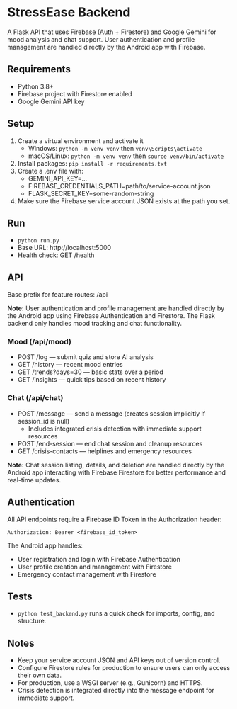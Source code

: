 # StressEase Backend

A Flask API that uses Firebase (Auth + Firestore) and Google Gemini for mood analysis and chat support. User authentication and profile management are handled directly by the Android app with Firebase.

## Requirements
- Python 3.8+
- Firebase project with Firestore enabled
- Google Gemini API key

## Setup
1) Create a virtual environment and activate it
   - Windows: `python -m venv venv` then `venv\Scripts\activate`
   - macOS/Linux: `python -m venv venv` then `source venv/bin/activate`
2) Install packages: `pip install -r requirements.txt`
3) Create a .env file with:
   - GEMINI_API_KEY=...
   - FIREBASE_CREDENTIALS_PATH=path/to/service-account.json
   - FLASK_SECRET_KEY=some-random-string
4) Make sure the Firebase service account JSON exists at the path you set.

## Run
- `python run.py`
- Base URL: http://localhost:5000
- Health check: GET /health

## API
Base prefix for feature routes: /api

**Note:** User authentication and profile management are handled directly by the Android app using Firebase Authentication and Firestore. The Flask backend only handles mood tracking and chat functionality.

### Mood (/api/mood)
- POST /log — submit quiz and store AI analysis
- GET /history — recent mood entries
- GET /trends?days=30 — basic stats over a period
- GET /insights — quick tips based on recent history

### Chat (/api/chat)
- POST /message — send a message (creates session implicitly if session_id is null)
  - Includes integrated crisis detection with immediate support resources
- POST /end-session — end chat session and cleanup resources
- GET /crisis-contacts — helplines and emergency resources

**Note:** Chat session listing, details, and deletion are handled directly by the Android app interacting with Firebase Firestore for better performance and real-time updates.

## Authentication
All API endpoints require a Firebase ID Token in the Authorization header:
```
Authorization: Bearer <firebase_id_token>
```

The Android app handles:
- User registration and login with Firebase Authentication
- User profile creation and management with Firestore
- Emergency contact management with Firestore

## Tests
- `python test_backend.py` runs a quick check for imports, config, and structure.

## Notes
- Keep your service account JSON and API keys out of version control.
- Configure Firestore rules for production to ensure users can only access their own data.
- For production, use a WSGI server (e.g., Gunicorn) and HTTPS.
- Crisis detection is integrated directly into the message endpoint for immediate support.